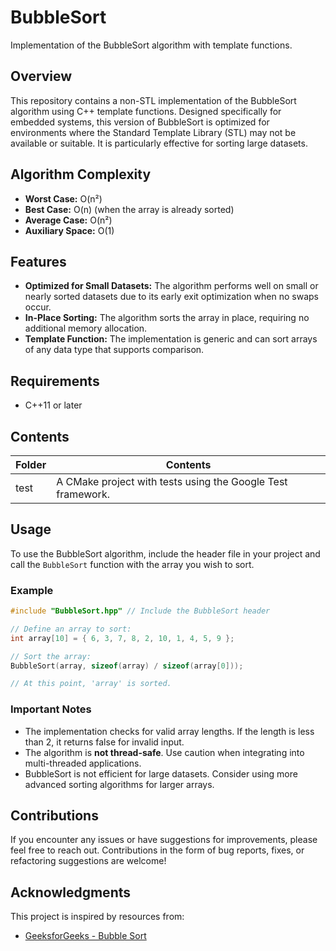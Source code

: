 # BubbleSort
Implementation of the BubbleSort algorithm with template functions.

## Overview
This repository contains a non-STL implementation of the BubbleSort algorithm using C++ template functions. Designed specifically for embedded systems, this version of BubbleSort is optimized for environments where the Standard Template Library (STL) may not be available or suitable. It is particularly effective for sorting large datasets.

## Algorithm Complexity
- **Worst Case:** O(n²)
- **Best Case:** O(n) (when the array is already sorted)
- **Average Case:** O(n²)
- **Auxiliary Space:** O(1)

## Features
- **Optimized for Small Datasets:** The algorithm performs well on small or nearly sorted datasets due to its early exit optimization when no swaps occur.
- **In-Place Sorting:** The algorithm sorts the array in place, requiring no additional memory allocation.
- **Template Function:** The implementation is generic and can sort arrays of any data type that supports comparison.

## Requirements
- C++11 or later

## Contents
| Folder | Contents |
| ------ | -------- |
| test | A CMake project with tests using the Google Test framework. |

## Usage
To use the BubbleSort algorithm, include the header file in your project and call the `BubbleSort` function with the array you wish to sort.

### Example
```cpp
#include "BubbleSort.hpp" // Include the BubbleSort header

// Define an array to sort:
int array[10] = { 6, 3, 7, 8, 2, 10, 1, 4, 5, 9 };

// Sort the array:
BubbleSort(array, sizeof(array) / sizeof(array[0]));

// At this point, 'array' is sorted.
```

### Important Notes
- The implementation checks for valid array lengths. If the length is less than 2, it returns false for invalid input.
- The algorithm is **not thread-safe**. Use caution when integrating into multi-threaded applications.
- BubbleSort is not efficient for large datasets. Consider using more advanced sorting algorithms for larger arrays.

## Contributions
If you encounter any issues or have suggestions for improvements, please feel free to reach out. Contributions in the form of bug reports, fixes, or refactoring suggestions are welcome!

## Acknowledgments
This project is inspired by resources from:
- [GeeksforGeeks - Bubble Sort](https://www.geeksforgeeks.org/bubble-sort/)
